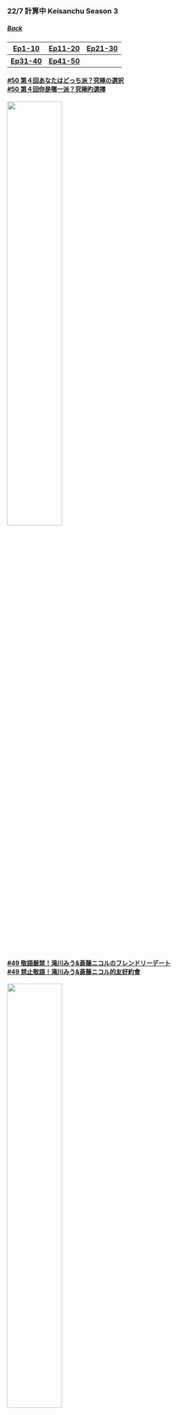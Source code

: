 ### 22/7 計算中 Keisanchu Season 3
##### [Back](227Keisanchu_List.md)

<table>
  <tr>
    <th><a href="#Ep1-10">Ep1-10</a></th>
	<th><a href="#Ep11-20">Ep11-20</a></th>
    <th><a href="#Ep21-30">Ep21-30</a></th>
  </tr>
  <tr>
    <th><a href="#Ep31-40">Ep31-40</a></th>
    <th><a href="#Ep41-50">Ep41-50</a></th>
    <th><a href="#Ep51-60"></a></th>
  </tr>
</table>

<a name="Ep51-60"></a>

<a name="Ep41-50"></a>
#### [#50 第４回あなたはどっち派？究極の選択<br>#50 第４回你是哪一派？究極旳選擇](S3/Ep50.md)
<img src="../../../Img/227Keisanchu/20220312_S3Ep50.jpg" width="50%">

#### [#49 敬語厳禁！滝川みう&斎藤ニコルのフレンドリーデート<br>#49 禁止敬語！滝川みう&斎藤ニコル的友好約會](S3/Ep49.md)
<img src="../../../Img/227Keisanchu/20220305_S3Ep49.jpg" width="50%">

#### [#48 神木ふしぎ発見！旅するみかみんクイズ<br>#48 發現神木不思議！みかみ旅行問答](S3/Ep48.md)
<img src="../../../Img/227Keisanchu/20220226_S3Ep48.jpg" width="50%">

#### [#47 今こそ力を合わせよう！一致団結ナナニジ連帯ゲーム～後半戦～<br>#47 現在大家一起合作吧！ナナニジ團結一致合作遊戲～後半戰～](S3/Ep47.md)
<img src="../../../Img/227Keisanchu/20220219_S3Ep47.jpg" width="50%">

#### [#46 今こそ力を合わせよう！一致団結ナナニジ連帯ゲーム<br>#46 現在大家一起合作吧！ナナニジ團結一致合作遊戲](S3/Ep46.md)
<img src="../../../Img/227Keisanchu/20220212_S3Ep46.jpg" width="50%">

#### [#45 滝川みうに聞いてみよう！YesこっくりNotこっくり<br>#45 向滝川みう打聽一下！YesこっくりNotこっくり](S3/Ep45.md)
<img src="../../../Img/227Keisanchu/20220205_S3Ep45.jpg" width="50%">

#### [#44 ナナニジアンケート！イジりたいクイーン決定戦 後半戦<br>#44 ナナニジ調查！搗蛋女王決定戰 後半戰](S3/Ep44.md)
<img src="../../../Img/227Keisanchu/20220129_S3Ep44.jpg" width="50%">

#### [#43 ナナニジアンケート！イジりたいクイーン決定戦<br>#43 ナナニジ調查！搗蛋女王決定戰](S3/Ep43.md)
<img src="../../../Img/227Keisanchu/20220122_S3Ep43.jpg" width="50%">

#### [#42 もっと当たって当然！ナナニジ６ 後半戦<br>#42 再來當然會命中！ナナニジ６ 後半戰](S3/Ep42.md)
<img src="../../../Img/227Keisanchu/20220115_S3Ep42.jpg" width="50%">

#### [#41 もっと当たって当然！ナナニジ６<br>#41 再來當然會命中！ナナニジ６](S3/Ep41.md)
<img src="../../../Img/227Keisanchu/20220108_S3Ep41.jpg" width="50%">
<hr>

<a name="Ep31-40"></a>
#### [#40 ２０２２年を大予言！ナナニジ妄想初夢占い<br>#40 ２０２２年大預言！ナナニジ妄想初夢占卜](S3/Ep40.md)
<img src="../../../Img/227Keisanchu/20220101_S3Ep40.jpg" width="50%">

#### [#39 第２回ナナニジクリスマス告白クイーン決定戦 後半戦<br>#39 第２回ナナニジ聖誕告白女王決定戰 後半戰](S3/Ep39.md)
<img src="../../../Img/227Keisanchu/20211225_S3Ep39.jpg" width="50%">

#### [#38 第２回ナナニジクリスマス告白クイーン決定戦<br>#38 第２回ナナニジ聖誕告白女王決定戰](S3/Ep38.md)
<img src="../../../Img/227Keisanchu/20211218_S3Ep38.jpg" width="50%">

#### [#37 ８ｔｈシングル『覚醒』ヒット祈願企画の生配信番組<br>#37 ８ｔｈ單曲『覚醒』大賣祈願企劃直播節目](S3/Ep37.md)
<img src="../../../Img/227Keisanchu/20211211_S3Ep37.jpg" width="50%">

#### [#36 ナナニジファン考案！推しメンクイズ１vs６完結編<br>#36 ナナニジ粉絲的提議！我推問答１vs６完結編](S3/Ep36.md)
<img src="../../../Img/227Keisanchu/20211204_S3Ep36.jpg" width="50%">

#### [#35 ナナニジファン考案！推しメンクイズ１vs６ 2<br>#35 ナナニジ粉絲的提議！我推問答１vs６ 2](S3/Ep35.md)
<img src="../../../Img/227Keisanchu/20211127_S3Ep35.jpg" width="50%">

#### [#34 ナナニジファン考案！推しメンクイズ１vs６<br>#34 ナナニジ粉絲的提議！我推問答１vs６](S3/Ep34.md)
<img src="../../../Img/227Keisanchu/20211120_S3Ep34.jpg" width="50%">

#### [#33 ナナニジ！オシャレ番長は誰だ！？ファッション選手（センス）権～相田コーディネート編～<br>#33 ナナニジ！誰是時尚番長！？時尚感選手權～相田配搭編～](S3/Ep33.md)
<img src="../../../Img/227Keisanchu/20211113_S3Ep33.jpg" width="50%">

#### [#32 ナナニジ！オシャレ番長は誰だ！？ファッション選手（センス）権！<br>#32 ナナニジ！誰是時尚番長！？時尚感選手權！](S3/Ep32.md)
<img src="../../../Img/227Keisanchu/20211106_S3Ep32.jpg" width="50%">

#### [#31 ナナニジメンバーに問う！逆に男心わかってんのか？クイーン後半戦<br>#31 向ナナニジ成員提問！相反地，你懂男人的心？女王後半戦](S3/Ep31.md)
<img src="../../../Img/227Keisanchu/20211030_S3Ep31.jpg" width="50%">
<hr>

<a name="Ep21-30"></a>
#### [#30 ナナニジメンバーに問う！逆に男心わかってんのか？クイーン決定戦<br>#30 向ナナニジ成員提問！相反地，你懂男人的心？女王決定戦](S3/Ep30.md)
<img src="../../../Img/227Keisanchu/20211023_S3Ep30.jpg" width="50%">

#### [#29 滝川みう！これなら食べられるー１グランプリ<br>#29 滝川みう！這樣的話你可以吃ー１大賽](S3/Ep29.md)
<img src="../../../Img/227Keisanchu/20211016_S3Ep29.jpg" width="50%">

#### [#28 もっと私の怒りを聞いてください！第３回『ナナニジ共感グランプリ』後半戦<br>#28 聽聽我的憤怒！第３回『ナナニジ共感大賽』後半戰](S3/Ep28.md)
<img src="../../../Img/227Keisanchu/20211009_S3Ep28.jpg" width="50%">

#### [#27 もっと私の怒りを聞いてください！第３回『ナナニジ共感グランプリ』<br>#27 聽聽我的憤怒！第３回『ナナニジ共感大賽』](S3/Ep27.md)
<img src="../../../Img/227Keisanchu/20211002_S3Ep27.jpg" width="50%">

#### [#26 第４回！ナナニジイメージ調査ランキング！<br>#26 第４回！ナナニジ印象調査排名！](S3/Ep26.md)
<img src="../../../Img/227Keisanchu/20210925_S3Ep26.jpg" width="50%">

#### [#25 ナナニジお手軽意外グルメグランプリ<br>#25 ナナニジ輕鬆又驚喜美食大獎賽](S3/Ep25.md)
<img src="../../../Img/227Keisanchu/20210918_S3Ep25.jpg" width="50%">

#### [#24 ナナニジメンバーがジャッジ！どっちの三四郎ショー 後半戦<br>#24 ナナニジ成員是評判！哪邊的三四郎SHOW 後半戰](S3/Ep24.md)
<img src="../../../Img/227Keisanchu/20210911_S3Ep24.jpg" width="50%">

#### [#23 ナナニジメンバーがジャッジ！どっちの三四郎ショー<br>#23 ナナニジ成員是評判！哪邊的三四郎SHOW](S3/Ep23.md)
<img src="../../../Img/227Keisanchu/20210904_S3Ep23.jpg" width="50%">

#### [#22 当たって当然！ナナニジペア当て５<br>#22 當然會命中！ナナニジ組合５](S3/Ep22.md)
<img src="../../../Img/227Keisanchu/20210828_S3Ep22.jpg" width="50%">

#### [#21 第２回！当たって当然ナナニジ５<br>#21 第２回！當然會命中ナナニジ５](S3/Ep21.md)
<img src="../../../Img/227Keisanchu/20210821_S3Ep21.jpg" width="50%">
<hr>

<a name="Ep11-20"></a>
#### [#20 ト書き即興演技力クイーン決定戦 後半戦<br>#20 即興表演女王決定戰 後半戰](S3/Ep20.md)
<img src="../../../Img/227Keisanchu/20210814_S3Ep20.jpg" width="50%">

#### [#19 ト書き即興演技力クイーン決定戦<br>#19 即興表演女王決定戰](S3/Ep19.md)
<img src="../../../Img/227Keisanchu/20210807_S3Ep19.jpg" width="50%">

#### [#18 ナナニジチーム対抗！ナナオンバトル！<br>#18 ナナニジ小組對決！ナナオン對戰！](S3/Ep18.md)
<img src="../../../Img/227Keisanchu/20210731_S3Ep18.jpg" width="50%">

#### [#17 ナナニジファンアートグランプリ後半戦<br>#17 ナナニジ粉絲作品大獎賽後半戰](S3/Ep17.md)
<img src="../../../Img/227Keisanchu/20210724_S3Ep17.jpg" width="50%">

#### [#16 ナナニジファンアートグランプリ<br>#16 ナナニジ粉絲作品大獎賽](S3/Ep16.md)
<img src="../../../Img/227Keisanchu/20210717_S3Ep16.jpg" width="50%">

#### [#15 1stアルバム発売記念ヒヤシンスのフラワーアートでキャンペーン大作戦<br>#15 1st專輯隻發售紀念 以風信子的花畫宣傳大作戰](S3/Ep15.md)
<img src="../../../Img/227Keisanchu/20210710_S3Ep15.jpg" width="50%">

#### [#14 1stアルバム「11という名の永遠の素数」大ヒット考案<br>#14 1st專輯「11という名の永遠の素数」大賣計劃](S3/Ep14.md)
<img src="../../../Img/227Keisanchu/20210703_S3Ep14.jpg" width="50%">

#### [#13 三四郎女心わかってるキング決定戦 後編<br>#13 三四郎懂女人心之王決定戰 後編](S3/Ep13.md)
<img src="../../../Img/227Keisanchu/20210626_S3Ep13.jpg" width="50%">

#### [#12 ナナニジメンバーがジャッジ！三四郎女心わかってるキング決定戦<br>#12 ナナニジ成員是評判！三四郎懂女人心之王決定戰](S3/Ep12.md)
<img src="../../../Img/227Keisanchu/20210619_S3Ep12.jpg" width="50%">

#### [#11 クイズ！本当に相田周二は滝川みうの理解者なのか！？<br>#11 問答！相田周二真的是滝川みう的理解者！？](S3/Ep11.md)
<img src="../../../Img/227Keisanchu/20210612_S3Ep11.jpg" width="50%">
<hr>

<a name="Ep1-10"></a>
#### [#10 教えて先輩！ナナニジアイドル講座第２弾 後半戦<br>#10 前輩請告訴我！ナナニジ偶像講座第２彈 後半戰](S3/Ep10.md)
<img src="../../../Img/227Keisanchu/20210605_S3Ep10.jpg" width="50%">

#### [#9 教えて先輩！ナナニジアイドル講座第２弾<br>#9 前輩請告訴我！ナナニジ偶像講座第２彈](S3/Ep09.md)
<img src="../../../Img/227Keisanchu/20210529_S3Ep09.jpg" width="50%">

#### [#8 クイズ！ちょっと〜みんな計算中愛あんの？<br>#8 問答！等等〜大家愛計算中嗎？](S3/Ep08.md)
<img src="../../../Img/227Keisanchu/20210522_S3Ep08.jpg" width="50%">

#### [#7 当たって当然！ナナニジ５後半戦<br>#7 當然會命中！ナナニジ５後半戰](S3/Ep07.md)
<img src="../../../Img/227Keisanchu/20210515_S3Ep07.jpg" width="50%">

#### [#6 当たって当然！ナナニジ５<br>#6 當然會命中！ナナニジ５](S3/Ep06.md)
<img src="../../../Img/227Keisanchu/20210508_S3Ep06.jpg" width="50%">

#### [#5 ナナニジ短期集中学習クイーン決定戦 後半戦<br>#5 ナナニジ短期集中學習女王決定戰 後半戰](S3/Ep05.md)
<img src="../../../Img/227Keisanchu/20210501_S3Ep05.jpg" width="50%">

#### [#4 ナナニジ短期集中学習クイーン決定戦<br>#4 ナナニジ短期集中學習女王決定戰](S3/Ep04.md)
<img src="../../../Img/227Keisanchu/20210424_S3Ep04.jpg" width="50%">

#### [#3 ナナニジ軍ＶＳ菊地軍仁義なきアイドルバトル後半戦<br>#3 ナナニジ軍ＶＳ菊地軍無仁義對決後半戰](S3/Ep03.md)
<img src="../../../Img/227Keisanchu/20210417_S3Ep03.jpg" width="50%">

#### [#2 教えて先輩!ナナニジアイドル講座 2<br>#2 前輩請告訴我!ナナニジ偶像講座 2](S3/Ep02.md)
<img src="../../../Img/227Keisanchu/20210410_S3Ep02.jpg" width="50%">

#### [#1 教えて先輩!ナナニジアイドル講座<br>#1 前輩請告訴我!ナナニジ偶像講座](S3/Ep01.md)
<img src="../../../Img/227Keisanchu/20210403_S3Ep01.jpg" width="50%">
